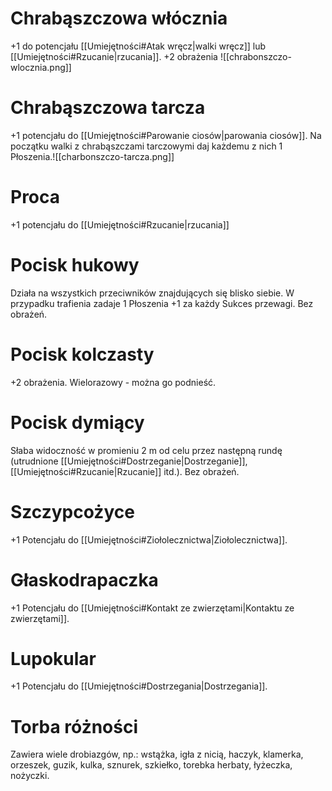 # Chrabąszczowa włócznia
+1 do potencjału [[Umiejętności#Atak wręcz|walki wręcz]] lub [[Umiejętności#Rzucanie|rzucania]]. +2 obrażenia
![[chrabonszczo-wlocznia.png]]
# Chrabąszczowa tarcza
+1 potencjału do [[Umiejętności#Parowanie ciosów|parowania ciosów]]. 
Na początku walki z chrabąszczami tarczowymi daj każdemu z nich 1 Płoszenia.![[charbonszczo-tarcza.png]]

# Proca
+1 potencjału do [[Umiejętności#Rzucanie|rzucania]]
# Pocisk hukowy
Działa na wszystkich przeciwników znajdujących się blisko siebie. W przypadku trafienia zadaje 1 Płoszenia +1 za każdy Sukces przewagi. Bez obrażeń.
# Pocisk kolczasty
+2 obrażenia. Wielorazowy - można go podnieść.
# Pocisk dymiący
Słaba widoczność w promieniu 2 m od celu przez następną rundę
(utrudnione [[Umiejętności#Dostrzeganie|Dostrzeganie]], [[Umiejętności#Rzucanie|Rzucanie]] itd.). Bez obrażeń.

# Szczypcożyce
+1 Potencjału do [[Umiejętności#Ziołolecznictwa|Ziołolecznictwa]].

# Głaskodrapaczka
+1 Potencjału do [[Umiejętności#Kontakt ze zwierzętami|Kontaktu ze zwierzętami]].

# Lupokular
+1 Potencjału do [[Umiejętności#Dostrzegania|Dostrzegania]].

# Torba różności
Zawiera wiele drobiazgów, np.: wstążka, igła z nicią, haczyk, klamerka, orzeszek,
guzik, kulka, sznurek, szkiełko, torebka herbaty, łyżeczka, nożyczki.